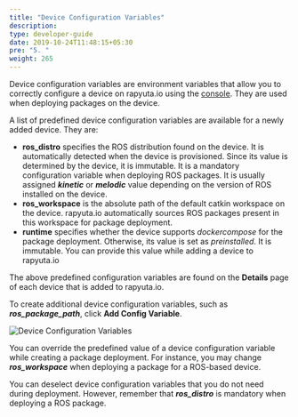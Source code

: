 ```yaml
---
title: "Device Configuration Variables"
description:
type: developer-guide
date: 2019-10-24T11:48:15+05:30
pre: "5. "
weight: 265
---
```

Device configuration variables are environment variables that allow you to
correctly configure a device on rapyuta.io using the
[console](https://console.rapyuta.io). They are used when deploying
packages on the device.

A list of predefined device configuration variables are available for a
newly added device. They are:

* **ros_distro** specifies the ROS distribution found on the device. It is
automatically detected when the device is provisioned. Since its value is
determined by the device, it is immutable. It is a mandatory configuration
variable when deploying ROS packages. It is usually assigned ***kinetic*** or ***melodic*** value depending on the version of ROS installed on the device.
* **ros_workspace** is the absolute path of the default catkin workspace on the
device. rapyuta.io automatically sources ROS packages present in this workspace
for package deployment.
* **runtime** specifies whether the device supports *dockercompose* for the package
deployment. Otherwise, its value is set as *preinstalled*. It is immutable. You can provide this value while adding a device to rapyuta.io

The above predefined configuration variables are found on the
**Details** page of each device that is added to rapyuta.io.

To create additional device configuration variables, such as
***ros_package_path***, click **Add Config Variable**.

![Device Configuration Variables](/images/core-concepts/device-management/add-device-config-var.png?classes=border,shadow&width=50pc)

You can override the predefined value of a device configuration variable while
creating a package deployment. For instance, you may change ***ros_workspace***
when deploying a package for a ROS-based device.

You can deselect device configuration variables that you do not need during
deployment. However, remember that ***ros_distro*** is mandatory when deploying a
ROS package.